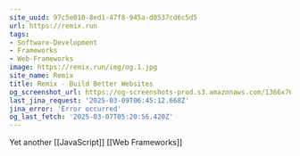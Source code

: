 ```yaml
---
site_uuid: 97c5e010-8ed1-47f8-945a-d0537cd6c5d5
url: https://remix.run
tags:
- Software-Development
- Frameworks
- Web-Frameworks
image: https://remix.run/img/og.1.jpg
site_name: Remix
title: Remix - Build Better Websites
og_screenshot_url: https://og-screenshots-prod.s3.amazonaws.com/1366x768/80/false/058a1aad5ae3b17e9ac3071419239fe078d62e533a7c48380c204b444a53fe80.jpeg
last_jina_request: '2025-03-09T06:45:12.668Z'
jina_error: 'Error occurred'
og_last_fetch: '2025-03-07T05:20:56.420Z'
---
```



Yet another [[JavaScript]] [[Web Frameworks]]
